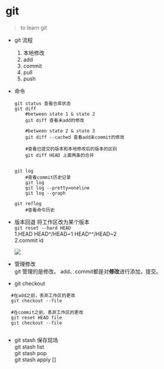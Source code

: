 # git
> to learn git

- git 流程  
    1. 本地修改
    2. add
    3. commit
    4. pull
    5. push
 - 命令

       git status 查看仓库状态  
       git diff
           #between state 1 & state 2
           git diff 查看未add的修改

           #between state 2 & state 3 
           git diff --cached 查看add未commit的修改

           #查看已提交的版本和本地修改后的版本的区别 
           git diff HEAD 上面两条的合并


       git log
           #查看commit历史记录
           git log
           git log --pretty=oneline
           git log --graph
        
       git reflog
           #查看命令历史

- 版本回退 将工作区改为某个版本  
    ```git reset --hard HEAD```  
    1.HEAD HEAD^/HEAD~1 HEAD^^/HEAD~2  
    2.commit id  

    ![](F:/code/git_repo/git_learn/gitreset.jpg)
- 管理修改  
  git 管理的是修改。
  add、commit都是对**修改**进行添加，提交。

- git checkout  
```
  #在add之前，丢弃工作区的更改
  git checkout --file

  #在commit之前，丢弃工作区的更改
  git reset HEAD file
  git checkout --file
  
  ```
  
- git stash 保存现场  
  git stash list  
  git stash pop  
  git stash apply []  
  